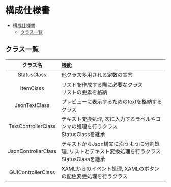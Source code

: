 # 構成仕様書

- [構成仕様書](#構成仕様書)
  - [クラス一覧](#クラス一覧)

## クラス一覧

| クラス名 | 機能 |
| :--: | :-- |
| StatusClass | 他クラス多用される定数の宣言 |
| ItemClass | リストを作成する際に必要なクラス </br> リストの要素を格納 |
| JsonTextClass | プレビューに表示するためのtextを格納するクラス |
| TextControllerClass | テキスト変換処理, 次に入力するラベルやコンマの処理を行うクラス </br> StatusClassを継承 |
| JsonControllerClass | テキストからJson構文に沿うように分割処理, リストとテキスト変換処理を行うクラス </br> StatusClassを継承 |
| GUIControllerClass | XAMLからのイベント処理, XAMLのボタンの配色変更処理を行うクラス |

